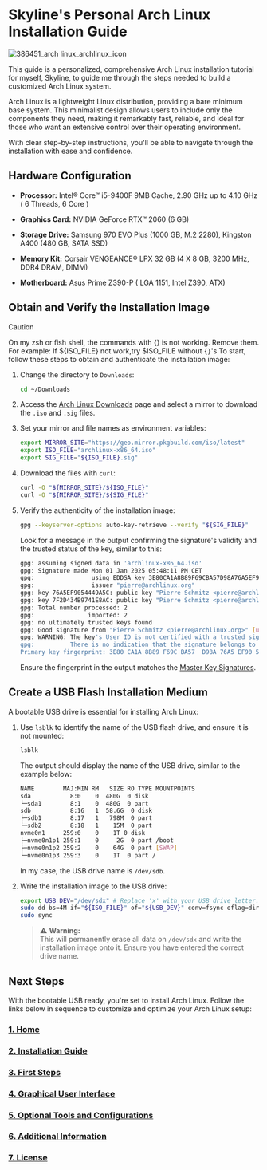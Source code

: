 # Skyline's Personal Arch Linux Installation Guide
![386451_arch linux_archlinux_icon](https://github.com/user-attachments/assets/c4b2689b-25a2-4336-a1e0-4de2168f9f2f)   

This guide is a personalized, comprehensive Arch Linux installation tutorial for myself,
Skyline, to guide me through the steps needed to build a customized Arch Linux system.

Arch Linux is a lightweight Linux distribution, providing a bare minimum base system.
This minimalist design allows users to include only the components they need, making it
remarkably fast, reliable, and ideal for those who want an extensive control over their
operating environment.

With clear step-by-step instructions, you'll be able to navigate through the
installation with ease and confidence.

## Hardware Configuration

- **Processor:** Intel® Core™ i5-9400F 9MB Cache, 2.90 GHz up to 4.10 GHz ( 6 Threads, 6 Core )

- **Graphics Card:** NVIDIA GeForce RTX™ 2060 (6 GB)

- **Storage Drive:** Samsung 970 EVO Plus (1000 GB, M.2 2280), Kingston A400 (480 GB, SATA SSD)

- **Memory Kit:** Corsair VENGEANCE® LPX 32 GB (4 X 8 GB, 3200 MHz, DDR4 DRAM, DIMM)

- **Motherboard:** Asus Prime Z390-P ( LGA 1151, Intel Z390, ATX)


## Obtain and Verify the Installation Image
>[!CAUTION]
>On my zsh or fish shell, the commands with {} is not working. Remove them. For example:
>If ${ISO_FILE} not work,try  $ISO_FILE without `{}`'s
To start, follow these steps to obtain and authenticate the installation image:

1. Change the directory to `Downloads`:

    ```bash
    cd ~/Downloads
    ```

2. Access the [Arch Linux Downloads](https://www.archlinux.org/download/) page and
select a mirror to download the `.iso` and `.sig` files.

3. Set your mirror and file names as environment variables:

    ```bash
    export MIRROR_SITE="https://geo.mirror.pkgbuild.com/iso/latest"
    export ISO_FILE="archlinux-x86_64.iso"
    export SIG_FILE="${ISO_FILE}.sig"
    ```

4. Download the files with `curl`:

    ```bash
    curl -O "${MIRROR_SITE}/${ISO_FILE}"
    curl -O "${MIRROR_SITE}/${SIG_FILE}"
    ```

5. Verify the authenticity of the installation image:

    ```bash
    gpg --keyserver-options auto-key-retrieve --verify "${SIG_FILE}"
    ```

    Look for a message in the output confirming the signature's validity and the
    trusted status of the key, similar to this:

    ```bash
    gpg: assuming signed data in 'archlinux-x86_64.iso'
    gpg: Signature made Mon 01 Jan 2025 05:48:11 PM CET
    gpg:                using EDDSA key 3E80CA1A8B89F69CBA57D98A76A5EF9054449A5C
    gpg:                issuer "pierre@archlinux.org"
    gpg: key 76A5EF9054449A5C: public key "Pierre Schmitz <pierre@archlinux.org>" imported
    gpg: key 7F2D434B9741E8AC: public key "Pierre Schmitz <pierre@archlinux.org>" imported
    gpg: Total number processed: 2
    gpg:               imported: 2
    gpg: no ultimately trusted keys found
    gpg: Good signature from "Pierre Schmitz <pierre@archlinux.org>" [unknown]
    gpg: WARNING: The key's User ID is not certified with a trusted signature!
    gpg:          There is no indication that the signature belongs to the owner.
    Primary key fingerprint: 3E80 CA1A 8B89 F69C BA57  D98A 76A5 EF90 5444 9A5C
    ```

    Ensure the fingerprint in the output matches the [Master Key Signatures](https://archlinux.org/master-keys/#master-sigs).

## Create a USB Flash Installation Medium

A bootable USB drive is essential for installing Arch Linux:

1. Use `lsblk` to identify the name of the USB flash drive, and ensure it is not
mounted:

    ```bash
    lsblk
    ```

    The output should display the name of the USB drive, similar to the example below:

    ```bash
    NAME        MAJ:MIN RM   SIZE RO TYPE MOUNTPOINTS
    sda           8:0    0  480G  0 disk
    └─sda1        8:1    0  480G  0 part
    sdb           8:16   1  58.6G  0 disk
    ├─sdb1        8:17   1   798M  0 part
    └─sdb2        8:18   1    15M  0 part
    nvme0n1     259:0    0    1T 0 disk
    ├─nvme0n1p1 259:1    0     2G  0 part /boot
    ├─nvme0n1p2 259:2    0    64G  0 part [SWAP]
    └─nvme0n1p3 259:3    0    1T  0 part /
    ```

    In my case, the USB drive name is `/dev/sdb`.

2. Write the installation image to the USB drive:

    ```bash
    export USB_DEV="/dev/sdx" # Replace 'x' with your USB drive letter.
    sudo dd bs=4M if="${ISO_FILE}" of="${USB_DEV}" conv=fsync oflag=direct status=progress
    sudo sync
    ```

    > ⚠️ **Warning:**\
    > This will permanently erase all data on `/dev/sdx` and write the installation
    image onto it. Ensure you have entered the correct drive name.

## Next Steps

With the bootable USB ready, you're set to install Arch Linux. Follow the links below
in sequence to customize and optimize your Arch Linux setup:

### [1. Home](./README.md)

### [2. Installation Guide](./INSTALLATION.md)

### [3. First Steps](./FIRSTSTEPS.md)

### [4. Graphical User Interface](./GUI.md)

### [5. Optional Tools and Configurations](./OPTIONAL.md)

### [6. Additional Information](./APPENDIX.md)

### [7. License](./LICENSE)
